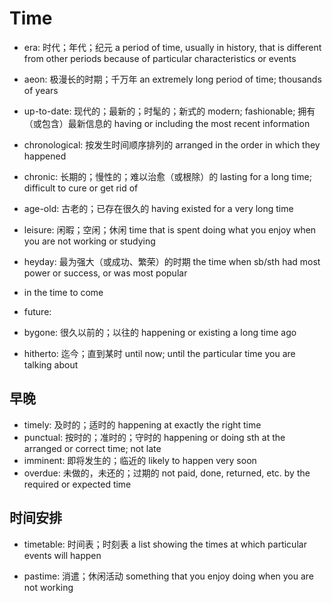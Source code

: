 # Time

- era: 时代；年代；纪元 a period of time, usually in history, that is different from other periods because of particular characteristics or events
- aeon: 极漫长的时期；千万年 an extremely long period of time; thousands of years

- up-to-date: 现代的；最新的；时髦的；新式的 modern; fashionable; 拥有（或包含）最新信息的 having or including the most recent information

- chronological: 按发生时间顺序排列的 arranged in the order in which they happened
- chronic: 长期的；慢性的；难以治愈（或根除）的 lasting for a long time; difficult to cure or get rid of

- age-old: 古老的；已存在很久的 having existed for a very long time
- leisure: 闲暇；空闲；休闲 time that is spent doing what you enjoy when you are not working or studying
- heyday: 最为强大（或成功、繁荣）的时期 the time when sb/sth had most power or success, or was most popular

- in the time to come
- future:

- bygone: 很久以前的；以往的 happening or existing a long time ago
- hitherto: 迄今；直到某时 until now; until the particular time you are talking about

## 早晚

- timely: 及时的；适时的 happening at exactly the right time
- punctual: 按时的；准时的；守时的 happening or doing sth at the arranged or correct time; not late
- imminent: 即将发生的；临近的 likely to happen very soon
- overdue: 未做的，未还的；过期的 not paid, done, returned, etc. by the required or expected time

## 时间安排

- timetable: 时间表；时刻表 a list showing the times at which particular events will happen

- pastime: 消遣；休闲活动 something that you enjoy doing when you are not working
